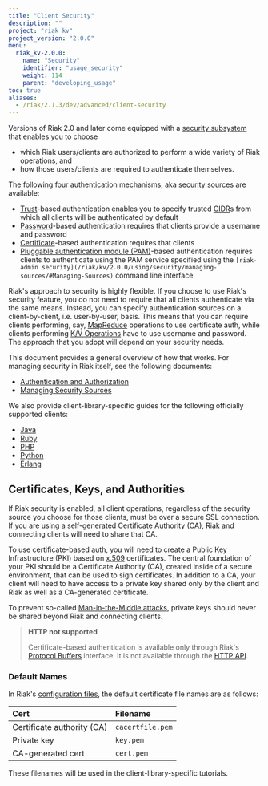 ```yaml
---
title: "Client Security"
description: ""
project: "riak_kv"
project_version: "2.0.0"
menu:
  riak_kv-2.0.0:
    name: "Security"
    identifier: "usage_security"
    weight: 114
    parent: "developing_usage"
toc: true
aliases:
  - /riak/2.1.3/dev/advanced/client-security
---
```


Versions of Riak 2.0 and later come equipped with a [security subsystem](/riak/kv/2.0.0/using/security/basics) that enables you to choose

* which Riak users/clients are authorized to perform a wide variety of
  Riak operations, and
* how those users/clients are required to authenticate themselves.

The following four authentication mechanisms, aka [security sources](/riak/kv/2.0.0/using/security/managing-sources/) are available:

* [Trust](/riak/kv/2.0.0/using/security/managing-sources/#Trust-based-Authentication)-based
  authentication enables you to specify trusted
  [CIDR](http://en.wikipedia.org/wiki/Classless_Inter-Domain_Routing)s
  from which all clients will be authenticated by default
* [Password](/riak/kv/2.0.0/using/security/managing-sources/#Password-based-Authentication)-based authentication requires
  that clients provide a username and password
* [Certificate](/riak/kv/2.0.0/using/security/managing-sources/#Certificate-based-Authentication)-based authentication
  requires that clients
* [Pluggable authentication module (PAM)](/riak/kv/2.0.0/using/security/managing-sources/#PAM-based-Authentication)-based authentication requires
  clients to authenticate using the PAM service specified using the
  `[riak-admin security](/riak/kv/2.0.0/using/security/managing-sources/#Managing-Sources)`
  command line interface

Riak's approach to security is highly flexible. If you choose to use
Riak's security feature, you do not need to require that all clients
authenticate via the same means. Instead, you can specify authentication
sources on a client-by-client, i.e. user-by-user, basis. This means that
you can require clients performing, say, [MapReduce](/riak/kv/2.0.0/developing/usage/mapreduce/)
operations to use certificate auth, while clients performing [K/V Operations](/riak/kv/2.0.0/developing/usage) have to use username and password. The approach
that you adopt will depend on your security needs.

This document provides a general overview of how that works. For
managing security in Riak itself, see the following documents:

* [Authentication and Authorization](/riak/kv/2.0.0/using/security/basics)
* [Managing Security Sources](/riak/kv/2.0.0/using/security/managing-sources/)

We also provide client-library-specific guides for the following
officially supported clients:

* [Java](/riak/kv/2.0.0/developing/usage/security/java)
* [Ruby](/riak/kv/2.0.0/developing/usage/security/ruby)
* [PHP](/riak/kv/2.0.0/developing/usage/security/php)
* [Python](/riak/kv/2.0.0/developing/usage/security/python)
* [Erlang](/riak/kv/2.0.0/developing/usage/security/erlang)

## Certificates, Keys, and Authorities

If Riak security is enabled, all client operations, regardless of the
security source you choose for those clients, must be over a secure SSL
connection. If you are using a self-generated Certificate Authority
(CA), Riak and connecting clients will need to share that CA.

To use certificate-based auth, you will need to create a Public Key
Infrastructure (PKI) based on
[x.509](http://en.wikipedia.org/wiki/X.509) certificates. The central
foundation of your PKI should be a Certificate Authority (CA), created
inside of a secure environment, that can be used to sign certificates.
In addition to a CA, your client will need to have access to a private
key shared only by the client and Riak as well as a CA-generated
certificate.

To prevent so-called [Man-in-the-Middle
attacks](http://en.wikipedia.org/wiki/Man-in-the-middle_attack), private
keys should never be shared beyond Riak and connecting clients.

> **HTTP not supported**
>
> Certificate-based authentication is available only through Riak's
[Protocol Buffers](/riak/kv/2.0.0/developing/api/protocol-buffers/) interface. It is not available through the
[HTTP API](/riak/kv/2.0.0/developing/api/http).

### Default Names

In Riak's [configuration files](/riak/kv/2.0.0/configuring/reference/#Security), the
default certificate file names are as follows:

Cert | Filename
:----|:-------
Certificate authority (CA) | `cacertfile.pem`
Private key | `key.pem`
CA-generated cert | `cert.pem`

These filenames will be used in the client-library-specific tutorials.
